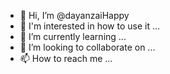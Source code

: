 - 👋 Hi, I’m @dayanzaiHappy
- 👀 I'm interested in how to use it ...
- 🌱 I’m currently learning ...
- 💞️ I’m looking to collaborate on ...
- 📫 How to reach me ...

<!---
dayanzaiHappy/dayanzaiHappy is a ✨ special ✨ repository because its `README.md` (this file) appears on your GitHub profile.
You can click the Preview link to take a look at your changes.
--->
